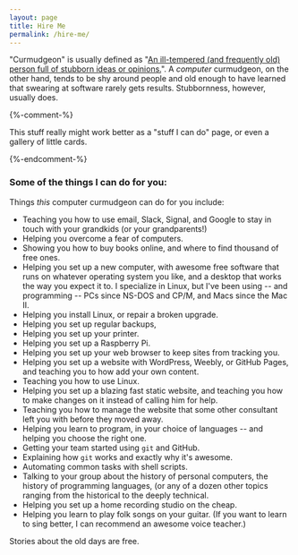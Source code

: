 ```yaml
---
layout: page
title: Hire Me
permalink: /hire-me/
---
```


"Curmudgeon" is usually defined as "[An ill-tempered (and frequently old)
person full of stubborn ideas or
opinions.](https://en.wiktionary.org/wiki/curmudgeon)".  A _computer_
curmudgeon, on the other hand, tends to be shy around people and old enough to
have learned that swearing at software rarely gets results.  Stubbornness,
however, usually does.

{%-comment-%} 

This stuff really might work better as a "stuff I can do" page, or even a
gallery of little cards.

{%-endcomment-%}

### Some of the things I can do for you:

Things <em>this</em> computer curmudgeon can do for you include:

* Teaching you how to use email, Slack, Signal, and Google to stay in touch
  with your grandkids (or your grandparents!)
* Helping you overcome a fear of computers.
* Showing you how to buy books online, and where to find thousand of free ones.
* Helping you set up a new computer, with awesome free software that runs on
  whatever operating system you like, and a desktop that works the way you
  expect it to.  I specialize in Linux, but I've been using -- and programming
  -- PCs since NS-DOS and CP/M, and Macs since the Mac II.
* Helping you install Linux, or repair a broken upgrade.
* Helping you set up regular backups, 
* Helping you set up your printer.
* Helping you set up a Raspberry Pi.
* Helping you set up your web browser to keep sites from tracking you.
* Helping you set up a website with WordPress, Weebly, or GitHub Pages, and
  teaching you to how add your own content.
* Teaching you how to use Linux.
* Helping you set up a blazing fast static website, and teaching you how to
  make changes on it instead of calling him for help.
* Teaching you how to manage the website that some other consultant left you with
  before they moved away.
* Helping you learn to program, in your choice of languages -- and helping you
  choose the right one.
* Getting your team started using `git` and GitHub.
* Explaining how `git` works and exactly why it's awesome.
* Automating common tasks with shell scripts.
* Talking to your group about the history of personal computers, the history
  of programming languages, (or any of a dozen other topics ranging from the
  historical to the deeply technical.
* Helping you set up a home recording studio on the cheap.
* Helping you learn to play folk songs on your guitar.  (If you want to learn
  to sing better, I can recommend an awesome voice teacher.)

Stories about the old days are free.

